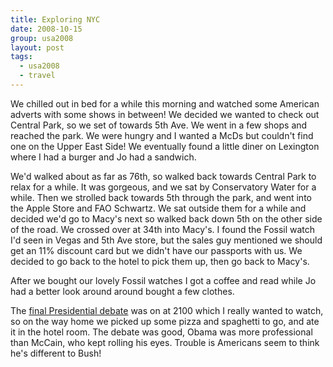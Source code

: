 ```yaml
---
title: Exploring NYC
date: 2008-10-15
group: usa2008
layout: post
tags:
  - usa2008
  - travel
---
```

We chilled out in bed for a while this morning and watched some American adverts with some shows in between! We decided we wanted to check out Central Park, so we set of towards 5th Ave. We went in a few shops and reached the park. We were hungry and I wanted a McDs but couldn't find one on the Upper East Side! We eventually found a little diner on Lexington where I had a burger and Jo had a sandwich.

We'd walked about as far as 76th, so walked back towards Central Park to relax for a while. It was gorgeous, and we sat by Conservatory Water for a while. Then we strolled back towards 5th through the park, and went into the Apple Store and FAO Schwartz. We sat outside them for a while and decided we'd go to Macy's next so walked back down 5th on the other side of the road. We crossed over at 34th into Macy's. I found the Fossil watch I'd seen in Vegas and 5th Ave store, but the sales guy mentioned we should get an 11% discount card but we didn't have our passports with us. We decided to go back to the hotel to pick them up, then go back to Macy's.

After we bought our lovely Fossil watches I got a coffee and read while Jo had a better look around around bought a few clothes.

The [final Presidential debate](http://en.wikipedia.org/wiki/United_States_presidential_election_debates,_2008#October_15:_Third_presidential_debate_.28Hofstra_University_.E2.80.93_Hempstead.2C_New_York.29) was on at 2100 which I really wanted to watch, so on the way home we picked up some pizza and spaghetti to go, and ate it in the hotel room. The debate was good, Obama was more professional than McCain, who kept rolling his eyes. Trouble is Americans seem to think he's different to Bush!